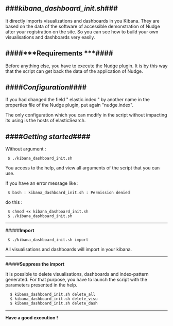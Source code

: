 ###***kibana_dashboard_init.sh***###
-----------------------

It directly imports  visualizations and dashboards in you Kibana. They are based on the data of the software of accessible demonstration of Nudge after your registration on the site. 
So you can see how to build your own visualisations and dashboards very easily.


####***Requirements ***####
-----------------------
Before anything else, you have to execute the Nudge plugin. 
It is by this way that the script can get back the data of the application of Nudge. 

####***Configuration***####
-----------------------
 If you had changed the field " elastic.index " by another name in the properties file of the Nudge plugin, put again "nudge.index". 

The only configuration which you can modify in the script without impacting its using  is the hosts of elasticSearch.

####***Getting started***####
-----------------------
Without argument :

	 $ ./kibana_dashboard_init.sh 

You access to the help, and view all arguments of the script that you can use.

If you have an error message like : 


	 $ bash : kibana_dashboard_init.sh : Permission denied
do this :


	 $ chmod +x kibana_dashboard_init.sh
	 $ ./kibana_dashboard_init.sh

----

#####**Import**

	 $ ./kibana_dashboard_init.sh import

All visualisations and dashboards  will import in your kibana.

----
#####**Suppress the import**

It is possible  to delete visualisations, dashboards and index-pattern generated.
For that purpose, you have to launch the script with the parameters presented in the help.

	  $ kibana_dashboard_init.sh delete_all    
      $ kibana_dashboard_init.sh delete_visu
      $ kibana_dashboard_init.sh delete_dash

**************
**Have a good execution !** 